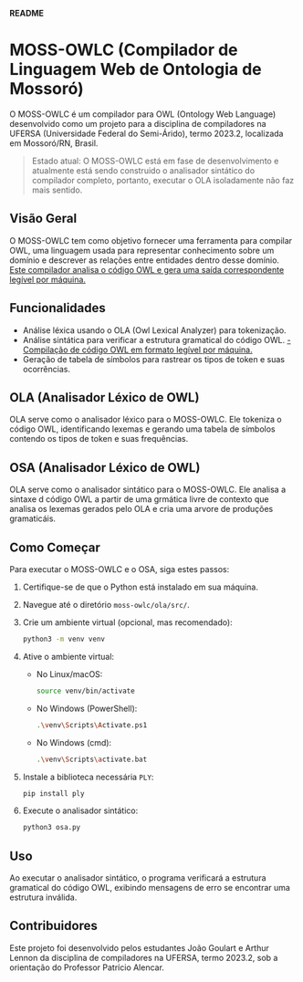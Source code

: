 **README**

# MOSS-OWLC (Compilador de Linguagem Web de Ontologia de Mossoró)

O MOSS-OWLC é um compilador para OWL (Ontology Web Language) desenvolvido como um projeto para a disciplina de compiladores na UFERSA (Universidade Federal do Semi-Árido), termo 2023.2, localizada em Mossoró/RN, Brasil.

> Estado atual: O MOSS-OWLC está em fase de desenvolvimento e atualmente está sendo construido o analisador sintático do compilador completo, portanto, executar o OLA isoladamente não faz mais sentido.

## Visão Geral

O MOSS-OWLC tem como objetivo fornecer uma ferramenta para compilar OWL, uma linguagem usada para representar conhecimento sobre um domínio e descrever as relações entre entidades dentro desse domínio. 
<u>Este compilador analisa o código OWL e gera uma saída correspondente legível por máquina.</u>

## Funcionalidades

- Análise léxica usando o OLA (Owl Lexical Analyzer) para tokenização.
- Análise sintática para verificar a estrutura gramatical do código OWL.
<u>- Compilação de código OWL em formato legível por máquina.</u>
- Geração de tabela de símbolos para rastrear os tipos de token e suas ocorrências.

## OLA (Analisador Léxico de OWL)

OLA serve como o analisador léxico para o MOSS-OWLC. Ele tokeniza o código OWL, identificando lexemas e gerando uma tabela de símbolos contendo os tipos de token e suas frequências.

## OSA (Analisador Léxico de OWL)

OLA serve como o analisador sintático para o MOSS-OWLC. Ele analisa a sintaxe d código OWL a partir de uma grmática livre de contexto que analisa os lexemas gerados pelo OLA e cria uma arvore de produções gramaticáis.

## Como Começar

Para executar o MOSS-OWLC e o OSA, siga estes passos:

1. Certifique-se de que o Python está instalado em sua máquina.

2. Navegue até o diretório `moss-owlc/ola/src/`.

3. Crie um ambiente virtual (opcional, mas recomendado):
   ```bash
   python3 -m venv venv
   ```

4. Ative o ambiente virtual:
   - No Linux/macOS:
     ```bash
     source venv/bin/activate
     ```
   - No Windows (PowerShell):
     ```bash
     .\venv\Scripts\Activate.ps1
     ```
   - No Windows (cmd):
     ```bash
     .\venv\Scripts\activate.bat
     ```

5. Instale a biblioteca necessária `PLY`:
   ```bash
   pip install ply
   ```

6. Execute o analisador sintático:
   ```bash
   python3 osa.py
   ```

## Uso

Ao executar o analisador sintático, o programa verificará a estrutura gramatical do código OWL, exibindo mensagens de erro se encontrar uma estrutura inválida.

## Contribuidores

Este projeto foi desenvolvido pelos estudantes João Goulart e Arthur Lennon da disciplina de compiladores na UFERSA, termo 2023.2, sob a orientação do Professor Patrício Alencar.
